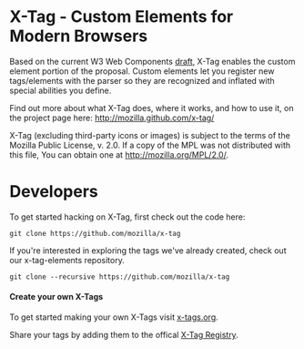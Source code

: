 X-Tag - Custom Elements for Modern Browsers
=====

Based on the current W3 Web Components [draft][1], X-Tag enables the custom element portion of the proposal.
Custom elements let you register new tags/elements with the parser so they are recognized and inflated with
special abilities you define.

Find out more about what X-Tag does, where it works, and how to use it, on the project page here: http://mozilla.github.com/x-tag/

X-Tag (excluding third-party icons or images) is subject to the terms of the Mozilla Public License, v. 2.0. If a copy of the MPL was not distributed with this file, You can obtain one at http://mozilla.org/MPL/2.0/.

  [1]: https://dvcs.w3.org/hg/webcomponents/raw-file/tip/explainer/index.html       "W3 Web Components Spec (Draft)"

Developers
==========

To get started hacking on X-Tag, first check out the code here:

    git clone https://github.com/mozilla/x-tag

If you're interested in exploring the tags we've already created, check out our x-tag-elements repository.

	git clone --recursive https://github.com/mozilla/x-tag


#### Create your own X-Tags

To get started making your own X-Tags visit [x-tags.org](http://x-tags.org).  

Share your tags by adding them to the offical [X-Tag Registry](http://registry.x-tags.org/).
